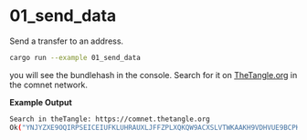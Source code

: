 # 01_send_data

Send a transfer to an address.


```bash
cargo run --example 01_send_data
```

you will see the bundlehash in the console. Search for it on [TheTangle.org](https://comnet.thetangle.org/) in the comnet network. 

**Example Output**
```bash
Search in theTangle: https://comnet.thetangle.org
Ok("YNJYZXE9OQIRPSEICEIUFKLUHRAUXLJFFZPLXQKQW9ACXSLVTWKAAKH9VDHVUE9BCPKSOCBFKHIKVCOIX")
```
